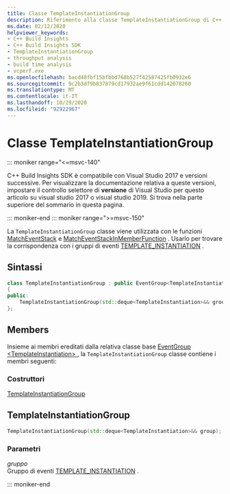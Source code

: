 ```yaml
---
title: Classe TemplateInstantiationGroup
description: Riferimento alla classe TemplateInstantiationGroup di C++ Build Insights SDK.
ms.date: 02/12/2020
helpviewer_keywords:
- C++ Build Insights
- C++ Build Insights SDK
- TemplateInstantiationGroup
- throughput analysis
- build time analysis
- vcperf.exe
ms.openlocfilehash: bacd48fbf15bfbbd768b527f42587425fb0932e6
ms.sourcegitcommit: 9c2b3df9b837879cd17932ae9f61cdd142078260
ms.translationtype: MT
ms.contentlocale: it-IT
ms.lasthandoff: 10/29/2020
ms.locfileid: "92922967"
---
```

# <a name="templateinstantiationgroup-class"></a>Classe TemplateInstantiationGroup

::: moniker range="<=msvc-140"

C++ Build Insights SDK è compatibile con Visual Studio 2017 e versioni successive. Per visualizzare la documentazione relativa a queste versioni, impostare il controllo selettore di **versione** di Visual Studio per questo articolo su visual studio 2017 o visual studio 2019. Si trova nella parte superiore del sommario in questa pagina.

::: moniker-end
::: moniker range=">=msvc-150"

La `TemplateInstantiationGroup` classe viene utilizzata con le funzioni [MatchEventStack](../functions/match-event-stack.md) e [MatchEventStackInMemberFunction](../functions/match-event-stack-in-member-function.md) . Usarlo per trovare la corrispondenza con i gruppi di eventi [TEMPLATE_INSTANTIATION](../event-table.md#template-instantiation) .

## <a name="syntax"></a>Sintassi

```cpp
class TemplateInstantiationGroup : public EventGroup<TemplateInstantiation>
{
public:
    TemplateInstantiationGroup(std::deque<TemplateInstantiation>&& group);
};
```

## <a name="members"></a>Members

Insieme ai membri ereditati dalla relativa classe base [EventGroup \<TemplateInstantiation\> ](event-group.md) , la `TemplateInstantiationGroup` classe contiene i membri seguenti:

### <a name="constructors"></a>Costruttori

[TemplateInstantiationGroup](#template-instantiation-group)

## <a name="templateinstantiationgroup"></a><a name="template-instantiation-group"></a> TemplateInstantiationGroup

```cpp
TemplateInstantiationGroup(std::deque<TemplateInstantiation>&& group);
```

### <a name="parameters"></a>Parametri

*gruppo*\
Gruppo di eventi [TEMPLATE_INSTANTIATION](../event-table.md#template-instantiation) .

::: moniker-end
